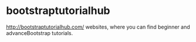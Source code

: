 # bootstraptutorialhub
http://bootstraptutorialhub.com/ websites, where you can find beginner and advanceBootstrap tutorials.
